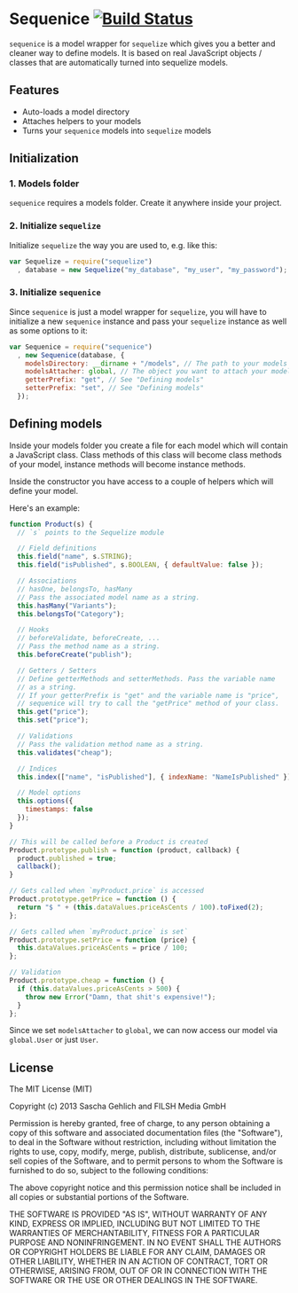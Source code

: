 # Sequenice [![Build Status](https://travis-ci.org/saschagehlich/sequenice.png?branch=master)](https://travis-ci.org/saschagehlich/sequenice)

`sequenice` is a model wrapper for `sequelize` which gives you a better and cleaner way to define models. It is based on real JavaScript objects / classes that are automatically turned into sequelize models.

## Features

* Auto-loads a model directory
* Attaches helpers to your models
* Turns your `sequenice` models into `sequelize` models

## Initialization

### 1. Models folder

`sequenice` requires a models folder. Create it anywhere inside your project.

### 2. Initialize `sequelize`

Initialize `sequelize` the way you are used to, e.g. like this:

```js
var Sequelize = require("sequelize")
  , database = new Sequelize("my_database", "my_user", "my_password");
```

### 3. Initialize `sequenice`

Since `sequenice` is just a model wrapper for `sequelize`, you will have to initialize a new `sequenice` instance and pass your `sequelize` instance as well as some options to it:

```js
var Sequenice = require("sequenice")
  , new Sequenice(database, {
    modelsDirectory: __dirname + "/models", // The path to your models folder
    modelsAttacher: global, // The object you want to attach your models to
    getterPrefix: "get", // See "Defining models"
    setterPrefix: "set", // See "Defining models"
  });
```

## Defining models

Inside your models folder you create a file for each model which will contain a JavaScript class. Class methods of this class will become class methods of your model, instance methods will become instance methods.

Inside the constructor you have access to a couple of helpers which will define your model.

Here's an example:

```js
function Product(s) {
  // `s` points to the Sequelize module

  // Field definitions
  this.field("name", s.STRING);
  this.field("isPublished", s.BOOLEAN, { defaultValue: false });

  // Associations
  // hasOne, belongsTo, hasMany
  // Pass the associated model name as a string.
  this.hasMany("Variants");
  this.belongsTo("Category");

  // Hooks
  // beforeValidate, beforeCreate, ...
  // Pass the method name as a string.
  this.beforeCreate("publish");

  // Getters / Setters
  // Define getterMethods and setterMethods. Pass the variable name
  // as a string.
  // If your getterPrefix is "get" and the variable name is "price",
  // sequenice will try to call the "getPrice" method of your class.
  this.get("price");
  this.set("price");

  // Validations
  // Pass the validation method name as a string.
  this.validates("cheap");

  // Indices
  this.index(["name", "isPublished"], { indexName: "NameIsPublished" });

  // Model options
  this.options({
    timestamps: false
  });
}

// This will be called before a Product is created
Product.prototype.publish = function (product, callback) {
  product.published = true;
  callback();
}

// Gets called when `myProduct.price` is accessed
Product.prototype.getPrice = function () {
  return "$ " + (this.dataValues.priceAsCents / 100).toFixed(2);
};

// Gets called when `myProduct.price` is set`
Product.prototype.setPrice = function (price) {
  this.dataValues.priceAsCents = price / 100;
};

// Validation
Product.prototype.cheap = function () {
  if (this.dataValues.priceAsCents > 500) {
    throw new Error("Damn, that shit's expensive!");
  }
};
```

Since we set `modelsAttacher` to `global`, we can now access our model via `global.User` or just `User`.


## License

The MIT License (MIT)

Copyright (c) 2013 Sascha Gehlich and FILSH Media GmbH

Permission is hereby granted, free of charge, to any person obtaining a copy of this software and associated documentation files (the "Software"), to deal in the Software without restriction, including without limitation the rights to use, copy, modify, merge, publish, distribute, sublicense, and/or sell copies of the Software, and to permit persons to whom the Software is furnished to do so, subject to the following conditions:

The above copyright notice and this permission notice shall be included in all copies or substantial portions of the Software.

THE SOFTWARE IS PROVIDED "AS IS", WITHOUT WARRANTY OF ANY KIND, EXPRESS OR IMPLIED, INCLUDING BUT NOT LIMITED TO THE WARRANTIES OF MERCHANTABILITY, FITNESS FOR A PARTICULAR PURPOSE AND NONINFRINGEMENT. IN NO EVENT SHALL THE AUTHORS OR COPYRIGHT HOLDERS BE LIABLE FOR ANY CLAIM, DAMAGES OR OTHER LIABILITY, WHETHER IN AN ACTION OF CONTRACT, TORT OR OTHERWISE, ARISING FROM, OUT OF OR IN CONNECTION WITH THE SOFTWARE OR THE USE OR OTHER DEALINGS IN THE SOFTWARE.
